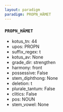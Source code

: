 ```yaml
---
layout: paradigm
paradigm: PROPN_HÄMET
---
```

### ` PROPN_HÄMET `


* kotus_tn: 44
* upos: PROPN
* suffix_regex: t
* kotus_av: None
* grade_dir: strengthen
* harmony: front
* possessive: False
* stem_diphthong: None
* deletion: t
* plurale_tantum: False
* clitics: False
* pos: NOUN
* stem_vowel: None
